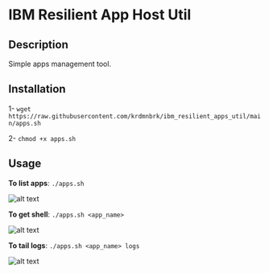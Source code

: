 # IBM Resilient App Host Util

## Description

Simple apps management tool.

## Installation

1- `wget https://raw.githubusercontent.com/krdmnbrk/ibm_resilient_apps_util/main/apps.sh`

2- `chmod +x apps.sh`

## Usage
**To list apps**: `./apps.sh`

![alt text](https://github.com/krdmnbrk/ibm_resilient_apps_util/blob/main/apps.png?raw=true)

**To get shell**: `./apps.sh <app_name>`

![alt text](https://github.com/krdmnbrk/ibm_resilient_apps_util/blob/main/apps_in.png?raw=true)

**To tail logs**: `./apps.sh <app_name> logs`

![alt text](https://github.com/krdmnbrk/ibm_resilient_apps_util/blob/main/apps_logs.png?raw=true)
